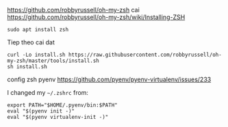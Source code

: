 https://github.com/robbyrussell/oh-my-zsh
cai
https://github.com/robbyrussell/oh-my-zsh/wiki/Installing-ZSH
```
sudo apt install zsh
```
Tiep theo cai dat
```
curl -Lo install.sh https://raw.githubusercontent.com/robbyrussell/oh-my-zsh/master/tools/install.sh
sh install.sh
```
config zsh pyenv 
https://github.com/pyenv/pyenv-virtualenv/issues/233

I changed my ```~/.zshrc``` from:

```
export PATH="$HOME/.pyenv/bin:$PATH"
eval "$(pyenv init -)"
eval "$(pyenv virtualenv-init -)"
```
